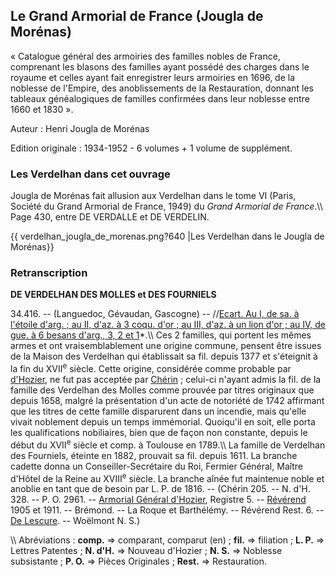 ## Le Grand Armorial de France (Jougla de Morénas)

« Catalogue général des armoiries des familles nobles de France,
comprenant les blasons des familles ayant possédé des charges dans le royaume et celles ayant fait enregistrer leurs armoiries en 1696, de la noblesse de l'Empire, des anoblissements de la Restauration, donnant les tableaux généalogiques de familles confirmées dans leur noblesse entre
1660 et 1830 ».

Auteur : Henri Jougla de Morénas

Edition originale : 1934-1952 - 6 volumes + 1 volume de supplément.

### Les Verdelhan dans cet ouvrage

Jougla de Morénas fait allusion aux Verdelhan dans le tome VI (Paris,
Société du Grand Armorial de France, 1949) du *Grand Armorial de France*.\\\\ Page 430, entre DE VERDALLE et DE VERDELIN.

{{ verdelhan\_jougla\_de\_morenas.png?640 \|Les Verdelhan dans le Jougla de Morénas}}

### Retranscription

 **DE VERDELHAN DES MOLLES et DES FOURNIELS**

34.416. -- (Languedoc, Gévaudan, Gascogne) -- //[Ecart. Au I, de sa. à
l'étoile d'arg. ; au II, d'az. à 3 coqu. d'or ; au III, d'az. à un lion d'or ; au IV, de gue. à 6 besans d'arg., 3, 2 et
1](Armoiries_des_Verdelhan)*.\\\\ Ces 2 familles, qui portent les mêmes armes et ont vraisemblablement une origine commune,
pensent être issues de la Maison des Verdelhan qui établissait sa fil.
depuis 1377 et s'éteignit à la fin du XVII<sup>e</sup> siècle. Cette origine,
considérée comme probable par
[d'Hozier](Armorial_Général_de_France_(d'Hozier)), ne fut pas acceptée par [Chérin](Chérin) ; celui-ci n'ayant admis la fil. de la famille des Verdelhan des Molles comme prouvée par titres originaux que depuis 1658, malgré la présentation d'un acte de notoriété de 1742 affirmant que les titres de cette famille disparurent dans un incendie, mais qu'elle vivait noblement depuis un temps immémorial. Quoiqu'il en soit, elle porta les qualifications nobiliaires, bien que de façon non constante, depuis le début du XVII<sup>e</sup>
siècle et comp. à Toulouse en 1789.\\\\ La famille de Verdelhan des Fourniels, éteinte en 1882, prouvait sa fil. depuis 1611. La branche cadette donna un Conseiller-Secrétaire du Roi, Fermier Général, Maître d'Hôtel de la Reine au XVIII<sup>e</sup> siècle. La branche aînée fut maintenue noble et anoblie en tant que de besoin par L. P. de 1816. -- (Chérin
205. -- N. d'H. 328. -- P. O. 2961. -- [Armorial Général d'Hozier](Armorial_Général_de_France_(d'Hozier)), Registre
5. --
[Révérend](Annuaire_de_la_Noblesse_de_France_(Révérend)) 1905
et 1911. -- Brémond. -- La Roque et Barthélémy. -- Révérend Rest. 6. --
[De Lescure](Armorial_du_Gévaudan_(Lescure)). -- Woëlmont N.
S.)

\\\\ Abréviations : **comp.** =\> comparant, comparut (en) ;
**fil.** =\> filiation ; **L. P.** =\> Lettres Patentes ; **N.
d'H.** =\> Nouveau d'Hozier ; **N. S.** =\> Noblesse subsistante
; **P. O.** =\> Pièces Originales ; **Rest.** =\> Restauration.
